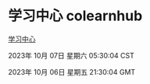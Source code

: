 # 学习中心 colearnhub
[学习中心](http://:56308/colearnhub/)

2023年 10月 07日 星期六 05:30:04 CST

2023年 10月 06日 星期五 21:30:04 GMT
